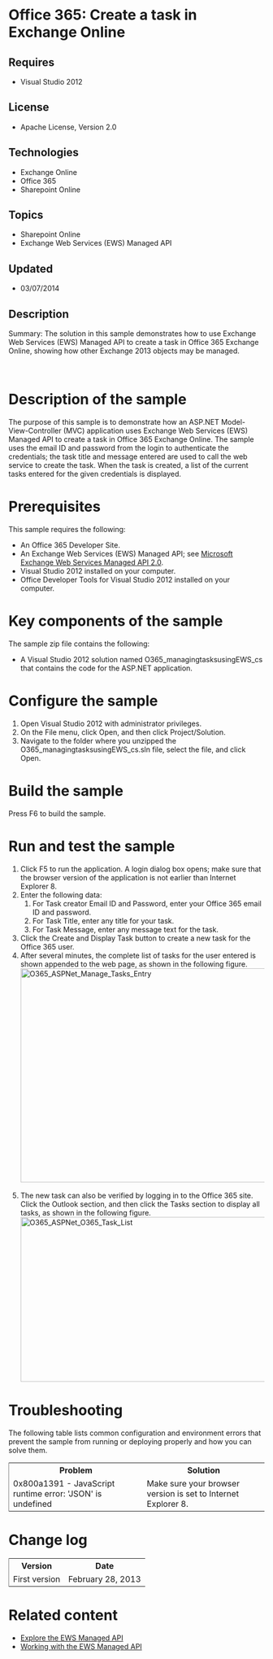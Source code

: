 # Office 365: Create a task in Exchange Online
## Requires
- Visual Studio 2012
## License
- Apache License, Version 2.0
## Technologies
- Exchange Online
- Office 365
- Sharepoint Online
## Topics
- Sharepoint Online
- Exchange Web Services (EWS) Managed API
## Updated
- 03/07/2014
## Description

<p id="header"><span class="label">Summary:</span> The solution in this sample demonstrates how to use Exchange Web Services (EWS) Managed API to create a task in Office 365 Exchange Online, showing how other Exchange 2013 objects may be managed.</p>
<div id="mainSection">
<div id="mainBody">
<div class="introduction">
<div>&nbsp;</div>
</div>
<h1 class="heading">Description of the sample</h1>
<div class="section" id="sectionSection0">
<p>The purpose of this sample is to demonstrate how an ASP.NET Model-View-Controller (MVC) application uses Exchange Web Services (EWS) Managed API to create a task in Office 365 Exchange Online. The sample uses the email ID and password from the login to authenticate
 the credentials; the task title and message entered are used to call the web service to create the task. When the task is created, a list of the current tasks entered for the given credentials is displayed.</p>
</div>
<h1 class="heading">Prerequisites</h1>
<div class="section" id="sectionSection1">
<div>This sample requires the following:</div>
<ul>
<li>
<div>An Office 365 Developer Site.</div>
</li><li>
<div>An Exchange Web Services (EWS) Managed API; see <a href="http://www.microsoft.com/en-us/download/details.aspx?id=35371" target="_blank">
Microsoft Exchange Web Services Managed API 2.0</a>.</div>
</li><li>
<div>Visual Studio 2012 installed on your computer.</div>
</li><li>
<div>Office Developer Tools for Visual Studio 2012 installed on your computer.</div>
</li></ul>
</div>
<h1 class="heading">Key components of the sample</h1>
<div class="section" id="sectionSection2">
<div>The sample zip file contains the following:</div>
<ul>
<li>
<div>A Visual Studio 2012 solution named O365_managingtasksusingEWS_cs that contains the code for the ASP.NET application.</div>
</li></ul>
</div>
<h1 class="heading">Configure the sample</h1>
<div class="section" id="sectionSection3">
<ol>
<li>
<div>Open Visual Studio 2012 with administrator privileges.</div>
</li><li>
<div>On the <span class="ui">File</span> menu, click <span class="ui">Open</span>, and then click
<span class="ui">Project/Solution</span>.</div>
</li><li>
<div>Navigate to the folder where you unzipped the O365_managingtasksusingEWS_cs.sln file, select the file, and click
<span class="ui">Open</span>.</div>
</li></ol>
</div>
<h1 class="heading">Build the sample</h1>
<div class="section" id="sectionSection4">
<p>Press F6 to build the sample.</p>
</div>
<h1 class="heading">Run and test the sample</h1>
<div class="section" id="sectionSection5">
<ol>
<li>
<div>Click F5 to run the application. A login dialog box opens; make sure that the browser version of the application is not earlier than Internet Explorer 8.</div>
</li><li>
<div>Enter the following data:</div>
<ol>
<li>
<div>For <span class="ui">Task creator Email ID</span> and <span class="ui">Password</span>, enter your Office 365 email ID and password.</div>
</li><li>
<div>For <span class="ui">Task Title</span>, enter any title for your task.</div>
</li><li>
<div>For <span class="ui">Task Message</span>, enter any message text for the task.</div>
</li></ol>
</li><li>
<div>Click the <span class="ui">Create and Display Task</span> button to create a new task for the Office 365 user.</div>
</li><li>
<div>After several minutes, the complete list of tasks for the user entered is shown appended to the web page, as shown in the following figure.</div>
<div><img id="76630" src="http://i1.code.msdn.s-msft.com/sharepoint-online-set-up-a-d5207541/image/file/76630/1/o365_aspnet_manage_tasks_entry.jpg" alt="O365_ASPNet_Manage_Tasks_Entry" width="615" height="421"></div>
<div>&nbsp;</div>
</li><li>
<div>The new task can also be verified by logging in to the Office 365 site. Click the
<span class="ui">Outlook</span> section, and then click the <span class="ui">
Tasks</span> section to display all tasks, as shown in the following figure.</div>
<div><img id="110259" src="http://i1.code.msdn.s-msft.com/office/sharepoint-online-set-up-a-d5207541/image/file/110259/1/o365_aspnet_o365_task_list.jpg" alt="O365_ASPNet_O365_Task_List" width="670" height="324"></div>
</li></ol>
</div>
<h1 class="heading">Troubleshooting</h1>
<div class="section" id="sectionSection6">
<p>The following table lists common configuration and environment errors that prevent the sample from running or deploying properly and how you can solve them.</p>
<div class="caption"></div>
<div class="tableSection">
<table cellspacing="2" cellpadding="5" width="50%" frame="lhs">
<tbody>
<tr>
<th>
<div>Problem</div>
</th>
<th>
<div>Solution</div>
</th>
</tr>
<tr>
<td>
<div>0x800a1391 - JavaScript runtime error: 'JSON' is undefined</div>
</td>
<td>
<div>Make sure your browser version is set to Internet Explorer 8.</div>
</td>
</tr>
</tbody>
</table>
</div>
</div>
<h1 class="heading">Change log</h1>
<div class="section" id="sectionSection7">
<div class="caption"></div>
<div class="tableSection">
<table cellspacing="2" cellpadding="5" width="50%" frame="lhs">
<tbody>
<tr>
<th>
<div>Version</div>
</th>
<th>
<div>Date</div>
</th>
</tr>
<tr>
<td>
<div>First version</div>
</td>
<td>February 28, 2013</td>
</tr>
</tbody>
</table>
</div>
</div>
<h1 class="heading">Related content</h1>
<div class="section" id="sectionSection8">
<ul>
<li>
<div><a href="http://msdn.microsoft.com/en-us/library/exchange/dd633710(v=exchg.80).aspx" target="_blank">Explore the EWS Managed API</a></div>
</li><li>
<div><a href="http://msdn.microsoft.com/en-us/library/exchange/dd633696(v=exchg.80).aspx" target="_blank">Working with the EWS Managed API</a></div>
</li></ul>
</div>
</div>
</div>
